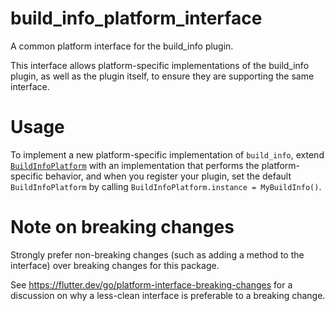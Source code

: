 # build_info_platform_interface

A common platform interface for the build_info plugin.

This interface allows platform-specific implementations of the build_info plugin, as well as the plugin itself, to ensure they are supporting the same interface.

# Usage

To implement a new platform-specific implementation of `build_info`, extend [`BuildInfoPlatform`][2] with an implementation that performs the platform-specific behavior, and when you register your plugin, set the default `BuildInfoPlatform` by calling `BuildInfoPlatform.instance = MyBuildInfo()`.

# Note on breaking changes

Strongly prefer non-breaking changes (such as adding a method to the interface) over breaking changes for this package.

See https://flutter.dev/go/platform-interface-breaking-changes for a discussion on why a less-clean interface is preferable to a breaking change.

[1]: ../build_info
[2]: lib/build_info_platform_interface.dart